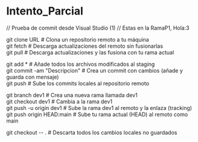 # Intento_Parcial

// Prueba de commit desde Visual Studio (1)
// Estas en la RamaP1, Hola:3

git clone URL                    # Clona un repositorio remoto a tu máquina  
git fetch                        # Descarga actualizaciones del remoto sin fusionarlas  
git pull                         # Descarga actualizaciones y las fusiona con tu rama actual  

git add *                        # Añade todos los archivos modificados al staging  
git commit -am "Descripcion"     # Crea un commit con cambios (añade y guarda con mensaje)  
git push                         # Sube los commits locales al repositorio remoto  

git branch dev1                  # Crea una nueva rama llamada dev1  
git checkout dev1                # Cambia a la rama dev1  
git push -u origin dev1          # Sube la rama dev1 al remoto y la enlaza (tracking)  
git push origin HEAD:main        # Sube tu rama actual (HEAD) al remoto como main  

git checkout -- .                # Descarta todos los cambios locales no guardados  
